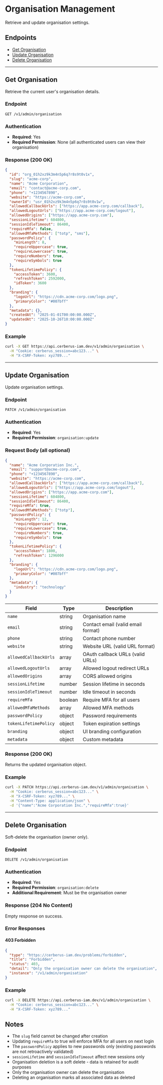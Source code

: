 # Organisation Management

Retrieve and update organisation settings.

## Endpoints

- [Get Organisation](#get-organisation)
- [Update Organisation](#update-organisation)
- [Delete Organisation](#delete-organisation)

---

## Get Organisation

Retrieve the current user's organisation details.

### Endpoint

```
GET /v1/admin/organisation
```

### Authentication

- **Required**: Yes
- **Required Permission**: None (all authenticated users can view their organisation)

### Response (200 OK)

```json
{
  "id": "org_01h2xz9k3m4n5p6q7r8s9t0v1x",
  "slug": "acme-corp",
  "name": "Acme Corporation",
  "email": "contact@acme-corp.com",
  "phone": "+1234567890",
  "website": "https://acme-corp.com",
  "ownerId": "usr_01h2xz9k3m4n5p6q7r8s9t0v1w",
  "allowedCallbackUrls": ["https://app.acme-corp.com/callback"],
  "allowedLogoutUrls": ["https://app.acme-corp.com/logout"],
  "allowedOrigins": ["https://app.acme-corp.com"],
  "sessionLifetime": 604800,
  "sessionIdleTimeout": 86400,
  "requireMfa": false,
  "allowedMfaMethods": ["totp", "sms"],
  "passwordPolicy": {
    "minLength": 8,
    "requireUppercase": true,
    "requireLowercase": true,
    "requireNumbers": true,
    "requireSymbols": true
  },
  "tokenLifetimePolicy": {
    "accessToken": 3600,
    "refreshToken": 2592000,
    "idToken": 3600
  },
  "branding": {
    "logoUrl": "https://cdn.acme-corp.com/logo.png",
    "primaryColor": "#007bff"
  },
  "metadata": {},
  "createdAt": "2025-01-01T00:00:00.000Z",
  "updatedAt": "2025-10-26T10:00:00.000Z"
}
```

### Example

```bash
curl -X GET https://api.cerberus-iam.dev/v1/admin/organisation \
  -H "Cookie: cerberus_session=abc123..." \
  -H "X-CSRF-Token: xyz789..."
```

---

## Update Organisation

Update organisation settings.

### Endpoint

```
PATCH /v1/admin/organisation
```

### Authentication

- **Required**: Yes
- **Required Permission**: `organisation:update`

### Request Body (all optional)

```json
{
  "name": "Acme Corporation Inc.",
  "email": "support@acme-corp.com",
  "phone": "+1234567890",
  "website": "https://acme-corp.com",
  "allowedCallbackUrls": ["https://app.acme-corp.com/callback"],
  "allowedLogoutUrls": ["https://app.acme-corp.com/logout"],
  "allowedOrigins": ["https://app.acme-corp.com"],
  "sessionLifetime": 604800,
  "sessionIdleTimeout": 86400,
  "requireMfa": true,
  "allowedMfaMethods": ["totp"],
  "passwordPolicy": {
    "minLength": 12,
    "requireUppercase": true,
    "requireLowercase": true,
    "requireNumbers": true,
    "requireSymbols": true
  },
  "tokenLifetimePolicy": {
    "accessToken": 1800,
    "refreshToken": 1296000
  },
  "branding": {
    "logoUrl": "https://cdn.acme-corp.com/logo.png",
    "primaryColor": "#007bff"
  },
  "metadata": {
    "industry": "technology"
  }
}
```

| Field                 | Type    | Description                        |
| --------------------- | ------- | ---------------------------------- |
| `name`                | string  | Organisation name                  |
| `email`               | string  | Contact email (valid email format) |
| `phone`               | string  | Contact phone number               |
| `website`             | string  | Website URL (valid URL format)     |
| `allowedCallbackUrls` | array   | OAuth callback URLs (valid URLs)   |
| `allowedLogoutUrls`   | array   | Allowed logout redirect URLs       |
| `allowedOrigins`      | array   | CORS allowed origins               |
| `sessionLifetime`     | number  | Session lifetime in seconds        |
| `sessionIdleTimeout`  | number  | Idle timeout in seconds            |
| `requireMfa`          | boolean | Require MFA for all users          |
| `allowedMfaMethods`   | array   | Allowed MFA methods                |
| `passwordPolicy`      | object  | Password requirements              |
| `tokenLifetimePolicy` | object  | Token expiration settings          |
| `branding`            | object  | UI branding configuration          |
| `metadata`            | object  | Custom metadata                    |

### Response (200 OK)

Returns the updated organisation object.

### Example

```bash
curl -X PATCH https://api.cerberus-iam.dev/v1/admin/organisation \
  -H "Cookie: cerberus_session=abc123..." \
  -H "X-CSRF-Token: xyz789..." \
  -H "Content-Type: application/json" \
  -d '{"name":"Acme Corporation Inc.","requireMfa":true}'
```

---

## Delete Organisation

Soft-delete the organisation (owner only).

### Endpoint

```
DELETE /v1/admin/organisation
```

### Authentication

- **Required**: Yes
- **Required Permission**: `organisation:delete`
- **Additional Requirement**: Must be the organisation owner

### Response (204 No Content)

Empty response on success.

### Error Responses

#### 403 Forbidden

```json
{
  "type": "https://cerberus-iam.dev/problems/forbidden",
  "title": "Forbidden",
  "status": 403,
  "detail": "Only the organisation owner can delete the organisation",
  "instance": "/v1/admin/organisation"
}
```

### Example

```bash
curl -X DELETE https://api.cerberus-iam.dev/v1/admin/organisation \
  -H "Cookie: cerberus_session=abc123..." \
  -H "X-CSRF-Token: xyz789..."
```

## Notes

- The `slug` field cannot be changed after creation
- Updating `requireMfa` to true will enforce MFA for all users on next login
- The `passwordPolicy` applies to new passwords only (existing passwords are not retroactively validated)
- `sessionLifetime` and `sessionIdleTimeout` affect new sessions only
- Organisation deletion is a soft delete - data is retained for audit purposes
- Only the organisation owner can delete the organisation
- Deleting an organisation marks all associated data as deleted
